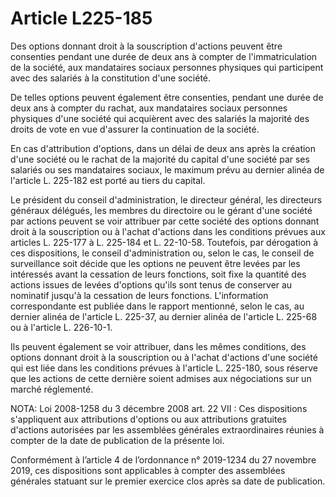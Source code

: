 # Article L225-185

Des options donnant droit à la souscription d'actions peuvent être consenties pendant une durée de deux ans à compter de l'immatriculation de la société, aux mandataires sociaux personnes physiques qui participent avec des salariés à la constitution d'une société.

De telles options peuvent également être consenties, pendant une durée de deux ans à compter du rachat, aux mandataires sociaux personnes physiques d'une société qui acquièrent avec des salariés la majorité des droits de vote en vue d'assurer la continuation de la société.

En cas d'attribution d'options, dans un délai de deux ans après la création d'une société ou le rachat de la majorité du capital d'une société par ses salariés ou ses mandataires sociaux, le maximum prévu au dernier alinéa de l'article L. 225-182 est porté au tiers du capital.

Le président du conseil d'administration, le directeur général, les directeurs généraux délégués, les membres du directoire ou le gérant d'une société par actions peuvent se voir attribuer par cette société des options donnant droit à la souscription ou à l'achat d'actions dans les conditions prévues aux articles L. 225-177 à L. 225-184 et L. 22-10-58. Toutefois, par dérogation à ces dispositions, le conseil d'administration ou, selon le cas, le conseil de surveillance soit décide que les options ne peuvent être levées par les intéressés avant la cessation de leurs fonctions, soit fixe la quantité des actions issues de levées d'options qu'ils sont tenus de conserver au nominatif jusqu'à la cessation de leurs fonctions. L'information correspondante est publiée dans le rapport mentionné, selon le cas, au dernier alinéa de l'article L. 225-37, au dernier alinéa de l'article L. 225-68 ou à l'article L. 226-10-1.

Ils peuvent également se voir attribuer, dans les mêmes conditions, des options donnant droit à la souscription ou à l'achat d'actions d'une société qui est liée dans les conditions prévues à l'article L. 225-180, sous réserve que les actions de cette dernière soient admises aux négociations sur un marché réglementé.

NOTA:
Loi 2008-1258 du 3 décembre 2008 art. 22 VII : Ces dispositions s'appliquent aux attributions d'options ou aux attributions gratuites d'actions autorisées par les assemblées générales extraordinaires réunies à compter de la date de publication de la présente loi.

Conformément à l’article 4 de l’ordonnance n° 2019-1234 du 27 novembre 2019, ces dispositions sont applicables à compter des assemblées générales statuant sur le premier exercice clos après sa date de publication.
